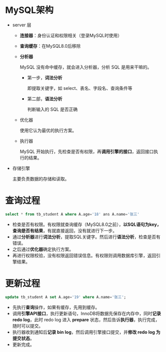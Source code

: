 # MySQL架构

- server 层

  - **连接器**：身份认证和权限相关（登录MySQL时使用）

  - **查询缓存**：在MySQL8.0后移除

  - **分析器**

    MySQL 没有命中缓存，就会进入分析器，分析 SQL 是用来干嘛的。

    - 第一步，**词法分析**

      即提取关键字，如 select、表名、字段名、查询条件等

    - 第二部，**语法分析**

      判断输入的 SQL 是否正确

  - 优化器

    使用它认为最优的执行方案。

  - 执行器

    MySQL 开始执行，先检查是否有权限，再**调用引擎的接口**，返回接口执行的结果。

- 存储引擎

  主要负责数据的存储和读取。

# 查询过程

```sql
select * from tb_student A where A.age='18' ans A.name='张三'
```

- 检查是否有权限。有权限就查询缓存（MySQL8.0之前），**以SQL语句为key，查询是否有结果**，有就直接返回，没有就进行下一步。
- 通过**分析器**进行**词法分析**，提取SQL关键字。然后进行**语法分析**，检查是否有错误。
- 之后通过**优化器**确定执行方案。
- 再进行权限校验，没有权限返回错误信息。有权限则调用数据库引擎，返回引擎结果。

# 更新过程

```sql
update tb_student A set A.age='19' where A.name='张三';
```

- 先执行**查询**操作，如果有缓存，先用到缓存。
- 调用**引擎API接口**，执行更新语句，InnoDB将数据先保存在内存中，同时**记录 redo log**，此时 redo log 进入 **prepare** 状态，然后告诉**执行器**，执行完成，随时可以提交。
- 执行器收到通知后**记录 bin log**，然后调用引擎接口提交，并**修改 redo log 为提交状态**。
- 更新完成。